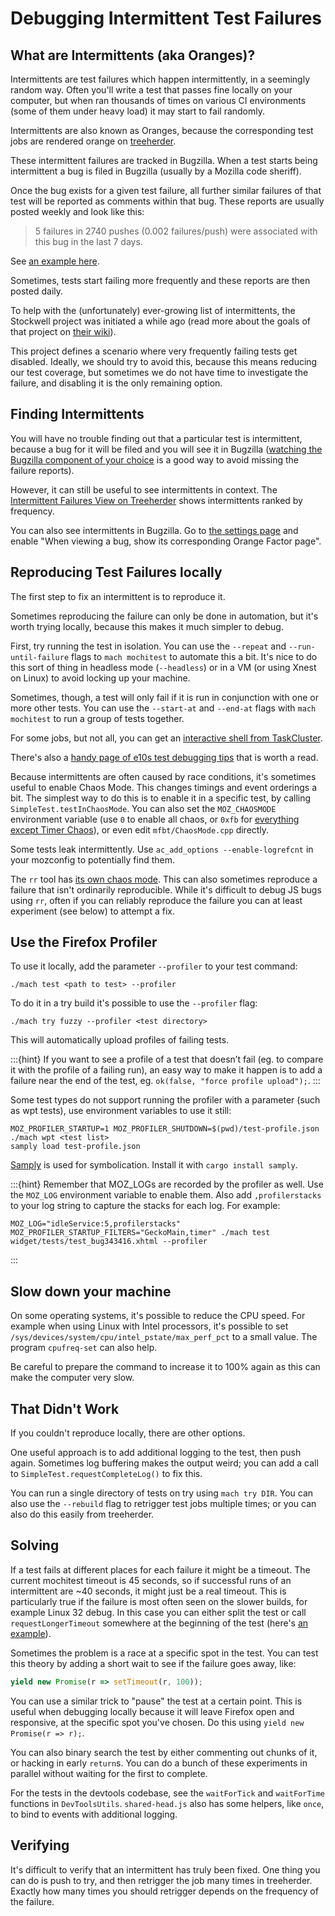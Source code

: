 # Debugging Intermittent Test Failures

## What are Intermittents (aka Oranges)?

Intermittents are test failures which happen intermittently, in a seemingly random way. Often you'll write a test that passes fine locally on your computer, but when ran thousands of times on various CI environments (some of them under heavy load) it may start to fail randomly.

Intermittents are also known as Oranges, because the corresponding test jobs are rendered orange on [treeherder](http://treeherder.mozilla.org/).

These intermittent failures are tracked in Bugzilla. When a test starts being intermittent a bug is filed in Bugzilla (usually by a Mozilla code sheriff).

Once the bug exists for a given test failure, all further similar failures of that test will be reported as comments within that bug.
These reports are usually posted weekly and look like this:

> 5 failures in 2740 pushes (0.002 failures/push) were associated with this bug in the last 7 days.

See [an example here](https://bugzilla.mozilla.org/show_bug.cgi?id=1250523#c4).

Sometimes, tests start failing more frequently and these reports are then posted daily.

To help with the (unfortunately) ever-growing list of intermittents, the Stockwell project was initiated a while ago (read more about the goals of that project on [their wiki](https://wiki.mozilla.org/Auto-tools/Projects/Stockwell)).

This project defines a scenario where very frequently failing tests get disabled.
Ideally, we should try to avoid this, because this means reducing our test coverage, but sometimes we do not have time to investigate the failure, and disabling it is the only remaining option.

## Finding Intermittents

You will have no trouble finding out that a particular test is intermittent, because a bug for it will be filed and you will see it in Bugzilla ([watching the Bugzilla component of your choice](https://bugzilla.mozilla.org/userprefs.cgi?tab=component_watch) is a good way to avoid missing the failure reports).

However, it can still be useful to see intermittents in context. The [Intermittent Failures View on Treeherder](https://treeherder.mozilla.org/intermittent-failures.html) shows intermittents ranked by frequency.

You can also see intermittents in Bugzilla.  Go to [the settings page](https://bugzilla.mozilla.org/userprefs.cgi?tab=settings) and enable "When viewing a bug, show its corresponding Orange Factor page".

## Reproducing Test Failures locally

The first step to fix an intermittent is to reproduce it.

Sometimes reproducing the failure can only be done in automation, but it's worth trying locally, because this makes it much simpler to debug.

First, try running the test in isolation.  You can use the `--repeat` and `--run-until-failure` flags to `mach mochitest` to automate this a bit.  It's nice to do this sort of thing in headless mode (`--headless`) or in a VM (or using Xnest on Linux) to avoid locking up your machine.

Sometimes, though, a test will only fail if it is run in conjunction with one or more other tests.  You can use the `--start-at` and `--end-at` flags with `mach mochitest` to run a group of tests together.

For some jobs, but not all, you can get an [interactive shell from TaskCluster](https://jonasfj.dk/2016/03/one-click-loaners-with-taskcluster/).

There's also a [handy page of e10s test debugging tips](https://wiki.mozilla.org/Electrolysis/e10s_test_tips) that is worth a read.

Because intermittents are often caused by race conditions, it's sometimes useful to enable Chaos Mode.  This changes timings and event orderings a bit. The simplest way to do this is to enable it in a specific test, by
calling `SimpleTest.testInChaosMode`.  You can also set the `MOZ_CHAOSMODE` environment variable (use `0` to enable all chaos, or `0xfb` for [everything except Timer Chaos](https://bugzilla.mozilla.org/show_bug.cgi?id=1390884#c14)), or even edit `mfbt/ChaosMode.cpp` directly.

Some tests leak intermittently. Use `ac_add_options --enable-logrefcnt` in your mozconfig to potentially find them.<!--TODO: how? add more detail about this -->

The `rr` tool has [its own chaos mode](http://robert.ocallahan.org/2016/02/introducing-rr-chaos-mode.html).  This can also sometimes reproduce a failure that isn't ordinarily reproducible.  While it's difficult to debug JS bugs using `rr`, often if you can reliably reproduce the failure you can at least experiment (see below) to attempt a fix.

## Use the Firefox Profiler

To use it locally, add the parameter `--profiler` to your test command:

```
./mach test <path to test> --profiler
```

To do it in a try build it's possible to use the `--profiler` flag:
```
./mach try fuzzy --profiler <test directory>
```

This will automatically upload profiles of failing tests.

:::{hint}
If you want to see a profile of a test that doesn’t fail (eg. to compare it with
the profile of a failing run), an easy way to make it happen is to add a failure
near the end of the test, eg. `ok(false, "force profile upload");`.
:::

Some test types do not support running the profiler with a parameter (such as
wpt tests), use environment variables to use it still:

```
MOZ_PROFILER_STARTUP=1 MOZ_PROFILER_SHUTDOWN=$(pwd)/test-profile.json ./mach wpt <test list>
samply load test-profile.json
```
[Samply](https://github.com/mstange/samply/) is used for symbolication. Install it with `cargo install samply`.

:::{hint}
Remember that MOZ\_LOGs are recorded by the profiler as well. Use the
`MOZ_LOG` environment variable to enable them. Also add `,profilerstacks` to your
log string to capture the stacks for each log. For example:

```
MOZ_LOG="idleService:5,profilerstacks" MOZ_PROFILER_STARTUP_FILTERS="GeckoMain,timer" ./mach test widget/tests/test_bug343416.xhtml --profiler
```
:::

## Slow down your machine

On some operating systems, it's possible to reduce the CPU speed. For example
when using Linux with Intel processors, it's possible to set
`/sys/devices/system/cpu/intel_pstate/max_perf_pct` to a small value. The
program `cpufreq-set` can also help.

Be careful to prepare the command to increase it to 100% again as this can make
the computer very slow.

## That Didn't Work

If you couldn't reproduce locally, there are other options.

One useful approach is to add additional logging to the test, then push again.  Sometimes log buffering makes the output weird; you can add a call to `SimpleTest.requestCompleteLog()` to fix this.

You can run a single directory of tests on try using `mach try DIR`.  You can also use the `--rebuild` flag to retrigger test jobs multiple times; or you can also do this easily from treeherder.<!--TODO: how? and why is it easy?-->

## Solving

If a test fails at different places for each failure it might be a timeout.  The current mochitest timeout is 45 seconds, so if successful runs of an intermittent are ~40 seconds, it might just be a
real timeout.  This is particularly true if the failure is most often seen on the slower builds, for example Linux 32 debug.  In this case you can either split the test or call `requestLongerTimeout` somewhere at the beginning of the test (here's [an example](https://searchfox.org/mozilla-central/rev/c56977420df7a1b692ce0f7e499ddb364d9fd7b2/devtools/client/framework/test/browser_toolbox_tool_remote_reopen.js#12)).

Sometimes the problem is a race at a specific spot in the test.  You can test this theory by adding a short wait to see if the failure goes away, like:
```javascript
yield new Promise(r => setTimeout(r, 100));
```


You can use a similar trick to "pause" the test at a certain point. This is useful when debugging locally because it will leave Firefox open and responsive, at the specific spot you've chosen.  Do this
using `yield new Promise(r => r);`.

You can also binary search the test by either commenting out chunks of it, or hacking in early `return`s.  You can do a bunch of these experiments in parallel without waiting for the first to complete.

For the tests in the devtools codebase, see the `waitForTick` and `waitForTime` functions in `DevToolsUtils`. `shared-head.js` also has some helpers, like `once`, to bind to events with additional logging.


## Verifying

It's difficult to verify that an intermittent has truly been fixed.
One thing you can do is push to try, and then retrigger the job many times in treeherder.  Exactly how many times you should retrigger depends on the frequency of the failure.
